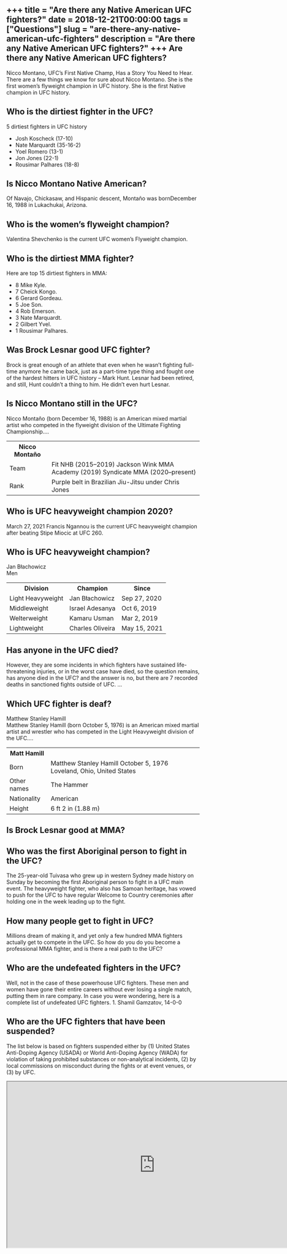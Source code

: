 +++
title = "Are there any Native American UFC fighters?"
date = 2018-12-21T00:00:00
tags = ["Questions"]
slug = "are-there-any-native-american-ufc-fighters"
description = "Are there any Native American UFC fighters?"
+++
Are there any Native American UFC fighters?
-------------------------------------------

Nicco Montano, UFC’s First Native Champ, Has a Story You Need to Hear. There are a few things we know for sure about Nicco Montano. She is the first women’s flyweight champion in UFC history. She is the first Native champion in UFC history.

Who is the dirtiest fighter in the UFC?
---------------------------------------

5 dirtiest fighters in UFC history

- Josh Koscheck (17-10)
- Nate Marquardt (35-16-2)
- Yoel Romero (13-1)
- Jon Jones (22-1)
- Rousimar Palhares (18-8)

Is Nicco Montano Native American?
---------------------------------

Of Navajo, Chickasaw, and Hispanic descent, Montaño was bornDecember 16, 1988 in Lukachukai, Arizona.

Who is the women’s flyweight champion?
--------------------------------------

Valentina Shevchenko is the current UFC women’s Flyweight champion.

Who is the dirtiest MMA fighter?
--------------------------------

Here are top 15 dirtiest fighters in MMA:

- 8 Mike Kyle.
- 7 Cheick Kongo.
- 6 Gerard Gordeau.
- 5 Joe Son.
- 4 Rob Emerson.
- 3 Nate Marquardt.
- 2 Gilbert Yvel.
- 1 Rousimar Palhares.

Was Brock Lesnar good UFC fighter?
----------------------------------

Brock is great enough of an athlete that even when he wasn’t fighting full-time anymore he came back, just as a part-time type thing and fought one of the hardest hitters in UFC history – Mark Hunt. Lesnar had been retired, and still, Hunt couldn’t a thing to him. He didn’t even hurt Lesnar.

Is Nicco Montano still in the UFC?
----------------------------------

Nicco Montaño (born December 16, 1988) is an American mixed martial artist who competed in the flyweight division of the Ultimate Fighting Championship….

<table><tr><th>Nicco Montaño</th></tr><tr><td>Team</td><td>Fit NHB (2015–2019) Jackson Wink MMA Academy (2019) Syndicate MMA (2020–present)</td></tr><tr><td>Rank</td><td>Purple belt in Brazilian Jiu-Jitsu under Chris Jones</td></tr></table>

Who is UFC heavyweight champion 2020?
-------------------------------------

March 27, 2021 Francis Ngannou is the current UFC heavyweight champion after beating Stipe Miocic at UFC 260.

Who is UFC heavyweight champion?
--------------------------------

Jan Błachowicz  
Men

<table><tr><th>Division</th><th>Champion</th><th>Since</th></tr><tr><td>Light Heavyweight</td><td>Jan Błachowicz</td><td>Sep 27, 2020</td></tr><tr><td>Middleweight</td><td>Israel Adesanya</td><td>Oct 6, 2019</td></tr><tr><td>Welterweight</td><td>Kamaru Usman</td><td>Mar 2, 2019</td></tr><tr><td>Lightweight</td><td>Charles Oliveira</td><td>May 15, 2021</td></tr></table>

Has anyone in the UFC died?
---------------------------

However, they are some incidents in which fighters have sustained life-threatening injuries, or in the worst case have died, so the question remains, has anyone died in the UFC? and the answer is no, but there are 7 recorded deaths in sanctioned fights outside of UFC. …

Which UFC fighter is deaf?
--------------------------

Matthew Stanley Hamill  
Matthew Stanley Hamill (born October 5, 1976) is an American mixed martial artist and wrestler who has competed in the Light Heavyweight division of the UFC….

<table><tr><th>Matt Hamill</th></tr><tr><td>Born</td><td>Matthew Stanley Hamill October 5, 1976 Loveland, Ohio, United States</td></tr><tr><td>Other names</td><td>The Hammer</td></tr><tr><td>Nationality</td><td>American</td></tr><tr><td>Height</td><td>6 ft 2 in (1.88 m)</td></tr></table>

Is Brock Lesnar good at MMA?
----------------------------

Who was the first Aboriginal person to fight in the UFC?
--------------------------------------------------------

The 25-year-old Tuivasa who grew up in western Sydney made history on Sunday by becoming the first Aboriginal person to fight in a UFC main event. The heavyweight fighter, who also has Samoan heritage, has vowed to push for the UFC to have regular Welcome to Country ceremonies after holding one in the week leading up to the fight.

How many people get to fight in UFC?
------------------------------------

Millions dream of making it, and yet only a few hundred MMA fighters actually get to compete in the UFC. So how do you do you become a professional MMA fighter, and is there a real path to the UFC?

Who are the undefeated fighters in the UFC?
-------------------------------------------

Well, not in the case of these powerhouse UFC fighters. These men and women have gone their entire careers without ever losing a single match, putting them in rare company. In case you were wondering, here is a complete list of undefeated UFC fighters. 1. Shamil Gamzatov, 14-0-0

Who are the UFC fighters that have been suspended?
--------------------------------------------------

The list below is based on fighters suspended either by (1) United States Anti-Doping Agency (USADA) or World Anti-Doping Agency (WADA) for violation of taking prohibited substances or non-analytical incidents, (2) by local commissions on misconduct during the fights or at event venues, or (3) by UFC.

<iframe allow="accelerometer; autoplay; clipboard-write; encrypted-media; gyroscope; picture-in-picture" allowfullscreen="" class="__youtube_prefs__  epyt-is-override  no-lazyload" data-no-lazy="1" data-origheight="433" data-origwidth="770" data-skipgform_ajax_framebjll="" height="433" id="_ytid_26100" loading="lazy" src="https://www.youtube.com/embed/uNGk7J4pMVE?enablejsapi=1&autoplay=0&cc_load_policy=0&cc_lang_pref=&iv_load_policy=1&loop=0&modestbranding=0&rel=1&fs=1&playsinline=0&autohide=2&theme=dark&color=red&controls=1&" title="YouTube player" width="770"></iframe>